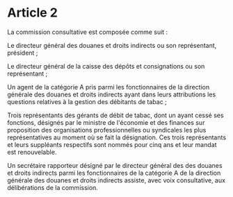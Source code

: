 # Article 2

La commission consultative est composée comme suit :

Le directeur général des douanes et droits indirects ou son représentant, président ;

Le directeur général de la caisse des dépôts et consignations ou son représentant ;

Un agent de la catégorie A pris parmi les fonctionnaires de la direction générale des douanes et droits indirects ayant dans leurs attributions les questions relatives à la gestion des débitants de tabac ;

Trois représentants des gérants de débit de tabac, dont un ayant cessé ses fonctions, désignés par le ministre de l'économie et des finances sur proposition des organisations professionnelles ou syndicales les plus représentatives au moment où se fait la désignation. Ces trois représentants et leurs suppléants respectifs sont nommés pour cinq ans et leur mandat est renouvelable.

Un secrétaire rapporteur désigné par le directeur général des des douanes et droits indirects parmi les fonctionnaires de la catégorie A de la direction générale des douanes et droits indirects assiste, avec voix consultative, aux délibérations de la commission.
